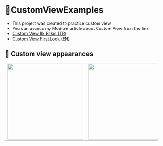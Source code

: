 # 📱CustomViewExamples
- This project was created to practice custom view
- You can access my Medium article about Custom View from the link:
- [Custom View İlk Bakış (TR)](https://medium.com/@amineytc_/android-custom-view-i%CC%87lk-bak%C4%B1%C5%9F-b0c6cba18a7d)
- [Custom View First Look (EN)](https://medium.com/@amineytc_/android-custom-view-first-look-856dc41d8caa)
## 📸 Custom view appearances
<table>
  <tbody>
    <tr>
      <td><img src="https://github.com/user-attachments/assets/fb8c86de-82d4-4d8e-9c93-7b423d0d879f" width=250px></td>
      <td><img src="https://github.com/user-attachments/assets/58818206-59fb-4dd2-93e8-2db57b1895ab" width=250px></td>
      <td><img src="https://github.com/user-attachments/assets/b19d8798-8763-4365-bb53-588f445ac2e2" width=250px></td>
      <td><img src="https://github.com/user-attachments/assets/00311c6b-2c53-4fe0-84d6-6b77fef0f4dd" width=250px></td>
    </tr>
  </tbody>
 </table>
